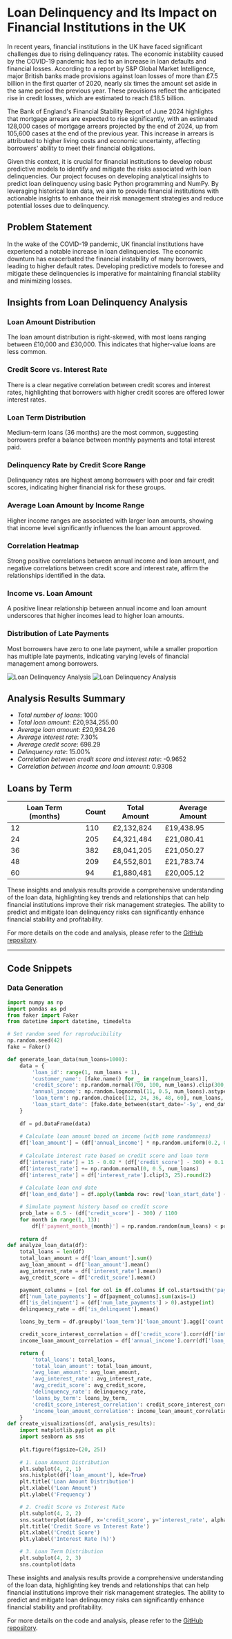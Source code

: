 # Loan Delinquency and Its Impact on Financial Institutions in the UK

In recent years, financial institutions in the UK have faced significant challenges due to rising delinquency rates. The economic instability caused by the COVID-19 pandemic has led to an increase in loan defaults and financial losses. According to a report by S&P Global Market Intelligence, major British banks made provisions against loan losses of more than £7.5 billion in the first quarter of 2020, nearly six times the amount set aside in the same period the previous year. These provisions reflect the anticipated rise in credit losses, which are estimated to reach £18.5 billion.

The Bank of England's Financial Stability Report of June 2024 highlights that mortgage arrears are expected to rise significantly, with an estimated 128,000 cases of mortgage arrears projected by the end of 2024, up from 105,600 cases at the end of the previous year. This increase in arrears is attributed to higher living costs and economic uncertainty, affecting borrowers' ability to meet their financial obligations.

Given this context, it is crucial for financial institutions to develop robust predictive models to identify and mitigate the risks associated with loan delinquencies. Our project focuses on developing analytical insights to predict loan delinquency using basic Python programming and NumPy. By leveraging historical loan data, we aim to provide financial institutions with actionable insights to enhance their risk management strategies and reduce potential losses due to delinquency.

## Problem Statement

In the wake of the COVID-19 pandemic, UK financial institutions have experienced a notable increase in loan delinquencies. The economic downturn has exacerbated the financial instability of many borrowers, leading to higher default rates. Developing predictive models to foresee and mitigate these delinquencies is imperative for maintaining financial stability and minimizing losses.

## Insights from Loan Delinquency Analysis

### Loan Amount Distribution
The loan amount distribution is right-skewed, with most loans ranging between £10,000 and £30,000. This indicates that higher-value loans are less common.

### Credit Score vs. Interest Rate
There is a clear negative correlation between credit scores and interest rates, highlighting that borrowers with higher credit scores are offered lower interest rates.

### Loan Term Distribution
Medium-term loans (36 months) are the most common, suggesting borrowers prefer a balance between monthly payments and total interest paid.

### Delinquency Rate by Credit Score Range
Delinquency rates are highest among borrowers with poor and fair credit scores, indicating higher financial risk for these groups.

### Average Loan Amount by Income Range
Higher income ranges are associated with larger loan amounts, showing that income level significantly influences the loan amount approved.

### Correlation Heatmap
Strong positive correlations between annual income and loan amount, and negative correlations between credit score and interest rate, affirm the relationships identified in the data.

### Income vs. Loan Amount
A positive linear relationship between annual income and loan amount underscores that higher incomes lead to higher loan amounts.

### Distribution of Late Payments
Most borrowers have zero to one late payment, while a smaller proportion has multiple late payments, indicating varying levels of financial management among borrowers.

![Loan Delinquency Analysis](images/LoanDelinquency_1.jpeg)
![Loan Delinquency Analysis](images/LoanDelinquency_2.jpeg)

## Analysis Results Summary

- *Total number of loans*: 1000
- *Total loan amount*: £20,934,255.00
- *Average loan amount*: £20,934.26
- *Average interest rate*: 7.30%
- *Average credit score*: 698.29
- *Delinquency rate*: 15.00%
- *Correlation between credit score and interest rate*: -0.9652
- *Correlation between income and loan amount*: 0.9308

## Loans by Term

| Loan Term (months) | Count | Total Amount | Average Amount |
|--------------------|-------|--------------|----------------|
| 12                 | 110   | £2,132,824   | £19,438.95     |
| 24                 | 205   | £4,321,484   | £21,080.41     |
| 36                 | 382   | £8,041,205   | £21,050.27     |
| 48                 | 209   | £4,552,801   | £21,783.74     |
| 60                 | 94    | £1,880,481   | £20,005.12     |

These insights and analysis results provide a comprehensive understanding of the loan data, highlighting key trends and relationships that can help financial institutions improve their risk management strategies. The ability to predict and mitigate loan delinquency risks can significantly enhance financial stability and profitability.

For more details on the code and analysis, please refer to the [GitHub repository](https://github.com/your-username/your-repository).

---

## Code Snippets

### Data Generation

```python
import numpy as np
import pandas as pd
from faker import Faker
from datetime import datetime, timedelta

# Set random seed for reproducibility
np.random.seed(42)
fake = Faker()

def generate_loan_data(num_loans=1000):
    data = {
        'loan_id': range(1, num_loans + 1),
        'customer_name': [fake.name() for _ in range(num_loans)],
        'credit_score': np.random.normal(700, 100, num_loans).clip(300, 850).astype(int),
        'annual_income': np.random.lognormal(11, 0.5, num_loans).astype(int),
        'loan_term': np.random.choice([12, 24, 36, 48, 60], num_loans, p=[0.1, 0.2, 0.4, 0.2, 0.1]),
        'loan_start_date': [fake.date_between(start_date='-5y', end_date='today') for _ in range(num_loans)],
    }
    
    df = pd.DataFrame(data)
    
    # Calculate loan amount based on income (with some randomness)
    df['loan_amount'] = (df['annual_income'] * np.random.uniform(0.2, 0.4, num_loans)).astype(int)
    
    # Calculate interest rate based on credit score and loan term
    df['interest_rate'] = 15 - 0.02 * (df['credit_score'] - 300) + 0.1 * (df['loan_term'] / 12)
    df['interest_rate'] += np.random.normal(0, 0.5, num_loans)
    df['interest_rate'] = df['interest_rate'].clip(3, 25).round(2)
    
    # Calculate loan end date
    df['loan_end_date'] = df.apply(lambda row: row['loan_start_date'] + timedelta(days=30*row['loan_term']), axis=1)

    # Simulate payment history based on credit score
    prob_late = 0.5 - (df['credit_score'] - 300) / 1100
    for month in range(1, 13):
        df[f'payment_month_{month}'] = np.random.random(num_loans) < prob_late
    
    return df
def analyze_loan_data(df):
    total_loans = len(df)
    total_loan_amount = df['loan_amount'].sum()
    avg_loan_amount = df['loan_amount'].mean()
    avg_interest_rate = df['interest_rate'].mean()
    avg_credit_score = df['credit_score'].mean()

    payment_columns = [col for col in df.columns if col.startswith('payment_month_')]
    df['num_late_payments'] = df[payment_columns].sum(axis=1)
    df['is_delinquent'] = (df['num_late_payments'] > 0).astype(int)
    delinquency_rate = df['is_delinquent'].mean()

    loans_by_term = df.groupby('loan_term')['loan_amount'].agg(['count', 'sum', 'mean'])

    credit_score_interest_correlation = df['credit_score'].corr(df['interest_rate'])
    income_loan_amount_correlation = df['annual_income'].corr(df['loan_amount'])

    return {
        'total_loans': total_loans,
        'total_loan_amount': total_loan_amount,
        'avg_loan_amount': avg_loan_amount,
        'avg_interest_rate': avg_interest_rate,
        'avg_credit_score': avg_credit_score,
        'delinquency_rate': delinquency_rate,
        'loans_by_term': loans_by_term,
        'credit_score_interest_correlation': credit_score_interest_correlation,
        'income_loan_amount_correlation': income_loan_amount_correlation,
    }
def create_visualizations(df, analysis_results):
    import matplotlib.pyplot as plt
    import seaborn as sns
    
    plt.figure(figsize=(20, 25))
    
    # 1. Loan Amount Distribution
    plt.subplot(4, 2, 1)
    sns.histplot(df['loan_amount'], kde=True)
    plt.title('Loan Amount Distribution')
    plt.xlabel('Loan Amount')
    plt.ylabel('Frequency')

    # 2. Credit Score vs Interest Rate
    plt.subplot(4, 2, 2)
    sns.scatterplot(data=df, x='credit_score', y='interest_rate', alpha=0.6)
    plt.title('Credit Score vs Interest Rate')
    plt.xlabel('Credit Score')
    plt.ylabel('Interest Rate (%)')

    # 3. Loan Term Distribution
    plt.subplot(4, 2, 3)
    sns.countplot(data

```
These insights and analysis results provide a comprehensive understanding of the loan data, highlighting key trends and relationships that can help financial institutions improve their risk management strategies. The ability to predict and mitigate loan delinquency risks can significantly enhance financial stability and profitability.

For more details on the code and analysis, please refer to the [GitHub repository](https://github.com/your-username/your-repository).
